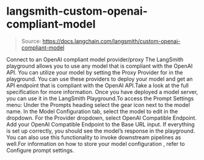 # langsmith-custom-openai-compliant-model

> Source: https://docs.langchain.com/langsmith/custom-openai-compliant-model

Connect to an OpenAI compliant model provider/proxy
The LangSmith playground allows you to use any model that is compliant with the OpenAI API. You can utilize your model by setting the Proxy Provider for in the playground.
You can use these providers to deploy your model and get an API endpoint that is compliant with the OpenAI API.Take a look at the full specification for more information.
Once you have deployed a model server, you can use it in the LangSmith Playground.To access the Prompt Settings menu:
Under the Prompts heading select the gear icon next to the model name.
In the Model Configuration tab, select the model to edit in the dropdown.
For the Provider dropdown, select OpenAI Compatible Endpoint.
Add your OpenAI Compatible Endpoint to the Base URL input.
If everything is set up correctly, you should see the model’s response in the playground. You can also use this functionality to invoke downstream pipelines as well.For information on how to store your model configuration , refer to Configure prompt settings.